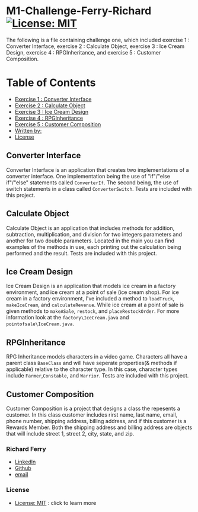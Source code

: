 # M1-Challenge-Ferry-Richard [![License: MIT](https://img.shields.io/badge/License-MIT-yellow.svg)](https://opensource.org/licenses/MIT)
The following is a file containing challenge one, which included exercise 1 : Converter Interface, exercise 2 : Calculate Object, exercise 3 : Ice Cream Design, exercise 4 : RPGInheritance, and exercise 5 : Customer Composition.

# Table of Contents
- [Exercise 1 : Converter Interface](#converter-interface)
- [Exercise 2 : Calculate Object](#calculate-object)
- [Exercise 3 : Ice Cream Design](#ice-cream-design)
- [Exercise 4 : RPGInheritance](#rpginheritance)
- [Exercise 5 : Customer Composition](#customer-composition)
- [Written by:](#richard-ferry)
- [License](#license)

## Converter Interface
Converter Interface is an application that creates two implementations of a converter interface. One implementation being the use of "if"/"else if"/"else" statements called ```ConverterIf```. The second being, the use of switch statements in a class called ```ConverterSwitch```. Tests are included with this project.

## Calculate Object
Calculate Object is an application that includes methods for addition, subtraction, multiplication, and division for two integers parameters and another for two double parameters. Located in the main you can find examples of the methods in use, each printing out the calculation being performed and the result. Tests are included with this project.

## Ice Cream Design
Ice Cream Design is an application that models ice cream in a factory environment, and ice cream at a point of sale (ice cream shop). For ice cream in a factory environment, I've included a method to ```loadTruck```, ```makeIceCream```, and ```calculateRevenue```. While ice cream at a point of sale is given methods to ```makeASale```, ```restock```, and ```placeRestockOrder```. For more information look at the ```factory\IceCream.java``` and ```pointofsale\IceCream.java```.

## RPGInheritance
RPG Inheritance models characters in a video game. Characters all have a parent class ```BaseClass``` and will have seperate properties(& methods if applicable) relative to the character type. In this case, character types include ```Farmer```,```Constable```, and ```Warrior```. Tests are included with this project.

## Customer Composition
Customer Composition is a project that designs a class the repesents a customer. In this class customer includes rirst name, last name, email, phone number, shipping address, billing address, and if this customer is a Rewards Member. Both the shipping address and billing address are objects that will include street 1, street 2, city, state, and zip.

### Richard Ferry
* [LinkedIn](https://www.linkedin.com/in/richard-ferry-83120514b/)
* [Github](https://github.com/rich-f-p)
* [email](mailto:richardfpro864@gmail.com)

### License
* [License: MIT](https://opensource.org/licenses/MIT) : click to learn more

